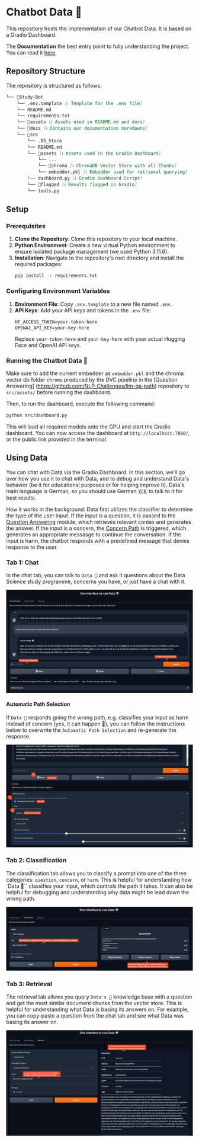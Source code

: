 # Chatbot Data 🤖

This repository hosts the implementation of our Chatbot Data. It is based on a Gradio Dashboard.

The **Documentation** the best entry point to fully understanding the project. You can read it [here](docs/DOCUMENTATION.md).

## Repository Structure

The repository is structured as follows:

```markdown
└── 📁Study-Bot
    └── .env.template [ℹ️ Template for the .env file]
    └── README.md
    └── requirements.txt
    └── 📁assets [ℹ️ Assets used in README.md and docs]
    └── 📁docs [ℹ️ Contains our documentation markdowns]
    └── 📁src
        └── .DS_Store
        └── README.md
        └── 📁assets [ℹ️ Assets used in the Gradio Dashboard]
            └── ...
            └── 📁chroma [ℹ️ ChromaDB Vector Store with all Chunks]
            └── embedder.pkl [ℹ️ Embedder used for retrieval querying]
        └── dashboard.py [ℹ️ Gradio Dashboard Script]
        └── 📁flagged [ℹ️ Results flagged in Gradio]
        └── tools.py
```

## Setup

### Prerequisites

1. **Clone the Repository**: Clone this repository to your local machine.
2. **Python Environment**: Create a new virtual Python environment to ensure isolated package management (we used Python 3.11.6).
3. **Installation**: Navigate to the repository's root directory and install the required packages:
   ```bash
   pip install -r requirements.txt
   ```

### Configuring Environment Variables

1. **Environment File**: Copy `.env.template` to a new file named `.env`.
2. **API Keys**: Add your API keys and tokens in the `.env` file:
   ```
   HF_ACCESS_TOKEN=your-token-here
   OPENAI_API_KEY=your-key-here
   ```
   Replace `your-token-here` and `your-key-here` with your actual Hugging Face and OpenAI API keys.

### Running the Chatbot Data 🤖

Make sure to add the current embedder as `embedder.pkl` and the chroma vector db folder `chroma` produced by the DVC pipeline in the [Question Answering] (https://github.com/NLP-Challenges/llm-qa-path) repository to `src/assets/` before running the dashboard. 

Then, to run the dashboard, execute the following command:

```bash
python src/dashboard.py
```

This will load all required models onto the GPU and start the Gradio dashboard. You can now access the dashboard at `http://localhost:7860/`, or the public link provided in the terminal.

## Using Data

You can chat with Data via the Gradio Dashboard. In this section, we'll go over how you use it to chat with Data, and to debug and understand Data's behavior (be it for educational purposes or for helping improve it). Data's main language is German, so you should use German 🇩🇪 to talk to it for best results.

How it works in the background: Data first utilizes the classifier to determine the type of the user input. If the input is a question, it is passed to the [Question Answering](https://github.com/NLP-Challenges/Study-Bot/blob/main/docs/DOCUMENTATION.md#step-2-question-answering) module, which retrieves relevant contex and generates the answer. If the input is a concern, the [Concern Path](https://github.com/NLP-Challenges/Study-Bot/blob/main/docs/DOCUMENTATION.md#step-3-concern-path) is triggered, which generates an appropriate messasge to continue the conversation. If the input is harm, the chatbot responds with a predefined message that denies response to the user.

### Tab 1: Chat

In the chat tab, you can talk to `Data 🤖` and ask it questions about the Data Science study programme, concerns you have, or just have a chat with it.

![Dashboard](assets/howto_chat.png)

#### Automatic Path Selection

If `Data 🤖` responds going the wrong path, e.g. classifies your input as harm instead of concern (yes, it can happen 🦧), you can follow the instructions below to overwrite the `Automatic Path Selection` and re-generate the response.

![Dashboard](assets/howto_change_path.png)

### Tab 2: Classification

The classification tab allows you to classify a prompt into one of the three categories: `question`, `concern`, or `harm`. This is helpful for understanding how `Data 🤖`` classifies your input, which controls the path it takes. It can also be helpful for debugging and understanding why data might be lead down the wrong path.

![Dashboard](assets/howto_classify.png)

### Tab 3: Retrieval

The retrieval tab allows you query `Data's 🤖` knowledge base with a question and get the most similar document chunks from the vector store. This is helpful for understanding what Data is basing its answers on. For example, you can copy-paste a question from the chat tab and see what Data was basing its answer on.

![Dashboard](assets/howto_retrieval.png)
